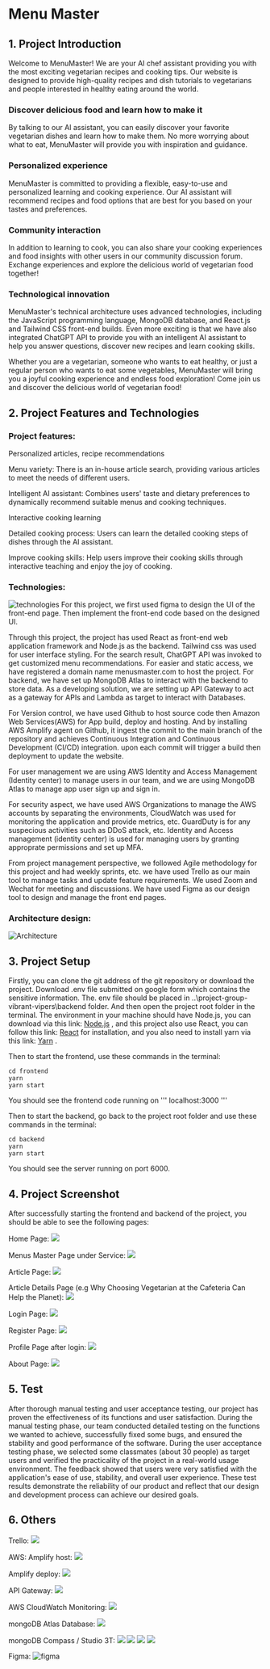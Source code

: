 # Menu Master

## 1. Project Introduction

Welcome to MenuMaster! We are your AI chef assistant providing you with the most exciting vegetarian recipes and cooking tips. Our website is designed to provide high-quality recipes and dish tutorials to vegetarians and people interested in healthy eating around the world.

### Discover delicious food and learn how to make it
By talking to our AI assistant, you can easily discover your favorite vegetarian dishes and learn how to make them. No more worrying about what to eat, MenuMaster will provide you with inspiration and guidance.

### Personalized experience
MenuMaster is committed to providing a flexible, easy-to-use and personalized learning and cooking experience. Our AI assistant will recommend recipes and food options that are best for you based on your tastes and preferences.

### Community interaction
In addition to learning to cook, you can also share your cooking experiences and food insights with other users in our community discussion forum. Exchange experiences and explore the delicious world of vegetarian food together!

### Technological innovation
MenuMaster's technical architecture uses advanced technologies, including the JavaScript programming language, MongoDB database, and React.js and Tailwind CSS front-end builds. Even more exciting is that we have also integrated ChatGPT API to provide you with an intelligent AI assistant to help you answer questions, discover new recipes and learn cooking skills.

Whether you are a vegetarian, someone who wants to eat healthy, or just a regular person who wants to eat some vegetables, MenuMaster will bring you a joyful cooking experience and endless food exploration! Come join us and discover the delicious world of vegetarian food!

## 2. Project Features and Technologies
### Project features:

Personalized articles, recipe recommendations

Menu variety: There is an in-house article search, providing various articles to meet the needs of different users.

Intelligent AI assistant: Combines users' taste and dietary preferences to dynamically recommend suitable menus and cooking techniques.

Interactive cooking learning

Detailed cooking process: Users can learn the detailed cooking steps of dishes through the AI assistant.

Improve cooking skills: Help users improve their cooking skills through interactive teaching and enjoy the joy of cooking.

### Technologies:
![technologies](group-image/technologies.png "technologies")
For this project, we first used figma to design the UI of the front-end page. Then implement the front-end code based on the designed UI.


Through this project, the project has used React as front-end web application framework and Node.js as the backend. Tailwind css was used for user interface styling. For the search result, ChatGPT API was invoked to get customized menu recommendations. For easier and static access, we have registered a domain name menusmaster.com to host the project. For backend, we have set up MongoDB Atlas to interact with the backend to store data. As a developing solution, we are setting up API Gateway to act as a gateway for APIs and Lambda as target to interact with Databases. 


For Version control, we have used Github to host source code then Amazon Web Services(AWS) for App build, deploy and hosting. And by installing AWS Amplify agent on Github, it ingest the commit to the main branch of the repository and achieves Continuous Integration and Continuous Development (CI/CD) integration. upon each commit will trigger a build then deployment to update the website. 

For user management we are using AWS Identity and Access Management (Identity center) to manage users in our team, and we are using MongoDB Atlas to manage app user sign up and sign in. 

For security aspect, we have used AWS Organizations to manage the AWS accounts by separating the environments, CloudWatch was used for monitoring the application and provide metrics, etc. GuardDuty is for any suspecious activities such as DDoS attack, etc. Identity and Access management (identity center) is used for managing users by granting approprate permissions and set up MFA.

From project management perspective, we followed Agile methodology for this project and had weekly sprints, etc. we have used Trello as our main tool to manage tasks and update feature requirements. We used Zoom and Wechat for meeting and discussions. We have used Figma as our design tool to design and manage the front end pages.



### Architecture design:
![Architecture](group-image/Architecture.png "Architecture")


## 3. Project Setup

Firstly, you can clone the git address of the git repository or download the project.
Download .env file submitted on google form which contains the sensitive information. The. env file should be placed in ..\project-group-vibrant-vipers\backend folder.
And then open the project root folder in the terminal. The environment in your machine should have Node.js, you can download via this link: 
[Node.js](https://nodejs.org/en/download)
, and this project also use React, you can follow this link: 
[React](https://react.dev/learn/installation)
 for installation, and you also need to install yarn via this link: 
[Yarn](https://classic.yarnpkg.com/en/docs/install#windows-stable)
 .

Then to start the frontend, use these commands in the terminal:
```
cd frontend
yarn
yarn start
```

You should see the frontend code running on 
'''
localhost:3000
'''

Then to start the backend,  go back to the project root folder and use these commands in the terminal:
```
cd backend
yarn
yarn start
```

You should see the server running on port 6000.

## 4. Project Screenshot

After successfully starting the frontend and backend of the project, you should be able to see the following pages:

Home Page:
![](./group-image/homepage.png)

Menus Master Page under Service:
![](./group-image/menumasterpage.png)

Article Page:
![](./group-image/articlepage.png)

Article Details Page (e.g Why Choosing Vegetarian at the Cafeteria Can Help the Planet):
![](./group-image/articledetailpage.png)

Login Page:
![](./group-image/loginpage.png)

Register Page:
![](./group-image/registerpage.png)

Profile Page after login:
![](./group-image/profilepage.png)

About Page:
![](./group-image/aboutpage.png)

## 5. Test

After thorough manual testing and user acceptance testing, our project has proven the effectiveness of its functions and user satisfaction. During the manual testing phase, our team conducted detailed testing on the functions we wanted to achieve, successfully fixed some bugs, and ensured the stability and good performance of the software. During the user acceptance testing phase, we selected some classmates (about 30 people) as target users and verified the practicality of the project in a real-world usage environment. The feedback showed that users were very satisfied with the application's ease of use, stability, and overall user experience. These test results demonstrate the reliability of our product and reflect that our design and development process can achieve our desired goals.

## 6. Others
Trello:
![](./group-image/trello.png)


AWS:
Amplify host:
![](./group-image/aws-amplify-host.png)

Amplify deploy:
![](./group-image/aws-amplify-deploy.png)

API Gateway:
![](./group-image/aws-apigw.png)

AWS CloudWatch Monitoring:
![](./group-image/aws-monitor.png)


mongoDB Atlas Database: 
![](./group-image/mongoDB-Atlas.png)

mongoDB Compass / Studio 3T: 
![](./group-image/Studio3T-users.png)
![](./group-image/Studio3T-posts.png)
![](./group-image/Studio3T-postcategories.png)
![](./group-image/Studio3T-comments.png)


Figma:
![figma](./group-image/figma.png)